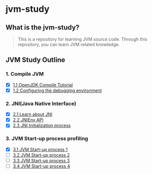 # jvm-study
## What is the jvm-study?

> This is a repository for learning JVM source code. Through this repository, you can learn JVM related knowledge. 

## JVM Study Outline

### 1. Compile JVM
* [x] [1.1 OpenJDK Compile Tutorial](src/autorun/jvm/enviment/ENVIMENT_INIT.md)
* [x] [1.2 Configuring the debugging environment](src/autorun/jvm/enviment/IDE_DEBUG.md) </br>

### 2. JNI(Java Native Interface)
* [x] [2.1 Learn about JNI](src/autorun/jvm/jni/README.md) </br>
* [x] [2.2 JNIEnv API](src/autorun/jvm/jni/JNIEnvAPI.md) </br>
* [x] [2.3 JNI Initialization process](src/autorun/jvm/jni/JNI_INIT.md)

### 3. JVM Start-up process profiling
* [x] [3.1 JVM Start-up process 1](src/autorun/jvm/start/README.md) </br>
* [ ] [3.2 JVM Start-up process 2](src/autorun/jvm/start/README2.md) </br>
* [ ] [3.3 JVM Start-up process 3](src/autorun/jvm/start/README3.md) </br>
* [ ] [3.4 JVM Start-up process 4](src/autorun/jvm/start/README4.md) </br>
